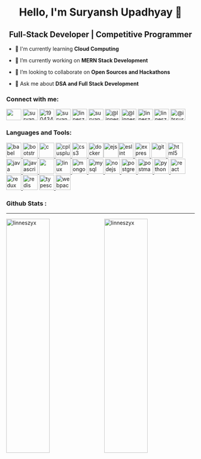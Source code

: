 <h1 align="center">Hello, I'm Suryansh Upadhyay 👋</h1>
<h2 align="center">Full-Stack Developer | Competitive Programmer </h2>






- 🌱 I'm currently learning **Cloud Computing**

- 🔭 I’m currently working on **MERN Stack Development**
  
- 👯 I’m looking to collaborate on **Open Sources and Hackathons**

- 💬 Ask me about **DSA and Full Stack Development**


<h3 align="left">Connect with me:</h3>
<p align="left">
<a href="https://twitter.com/linneszyx" target="blank"><img align="center" src="https://www.svgrepo.com/show/452121/twitter-1.svg" height="30" width="40" /></a>
<a href="https://linkedin.com/in/linneszyx/" target="blank"><img align="center" src="https://www.svgrepo.com/show/475661/linkedin-color.svg" alt="suryanshupadhyay" height="30" width="40" /></a>
<a href="https://stackoverflow.com/users/19043453" target="blank"><img align="center" src="https://www.svgrepo.com/show/475686/stackoverflow-color.svg" alt="19043453" height="30" width="40" /></a>
<a href="https://fb.com/suryanshupadyay02i" target="blank"><img align="center" src="https://www.svgrepo.com/show/475647/facebook-color.svg" alt="suryanshupadyay02i" height="30" width="40" /></a>
<a href="https://instagram.com/linneszyx" target="blank"><img align="center" src="https://www.svgrepo.com/show/452229/instagram-1.svg" alt="linneszyx" height="30" width="40" /></a>
<a href="https://www.behance.net/suryansupadhya" target="blank"><img align="center" src="https://www.svgrepo.com/show/475632/behance-color.svg" alt="suryansupadhyay" height="30" width="40" /></a>
<a href="https://hashnode.com/@linneszyx" target="blank"><img align="center" src="https://www.svgrepo.com/show/353859/hashnode-icon.svg" alt="@linneszyx" height="30" width="40" /></a>
<a href="https://medium.com/@linneszyx" target="blank"><img align="center" src="https://www.svgrepo.com/show/355118/medium.svg" alt="@linneszyx" height="30" width="40" /></a>
<a href="https://www.hackerrank.com/linneszyx" target="blank"><img align="center" src="https://img.icons8.com/?size=512&id=h5EUmNCXhSH0&format=png" alt="linneszyx" height="30" width="40" /></a>
<a href="https://www.leetcode.com/linneszyx" target="blank"><img align="center" src="https://img.icons8.com/?size=512&id=wDGo581Ea5Nf&format=png" alt="linneszyx" height="30" width="40" /></a>
<a href="https://www.hackerearth.com/@itssuryanshcooldude346" target="blank"><img align="center" src="https://www.svgrepo.com/show/341890/hackerearth.svg" alt="@itssuryanshcooldude346" height="30" width="40" /></a>
</p>

<h3 align="left">Languages and Tools:</h3>
<p align="left"> <a href="https://babeljs.io/" target="_blank" rel="noreferrer"> <img src="https://www.svgrepo.com/show/353468/babel.svg" alt="babel" width="40" height="40"/> </a><a href="https://getbootstrap.com" target="_blank" rel="noreferrer"> <img src="https://www.svgrepo.com/show/353498/bootstrap.svg" alt="bootstrap" width="40" height="40"/> </a> <a href="https://www.cprogramming.com/" target="_blank" rel="noreferrer"> <img src="https://img.icons8.com/?size=512&id=40670&format=png" alt="c" width="40" height="40"/> </a> <a href="https://www.w3schools.com/cpp/" target="_blank" rel="noreferrer"> <img src="https://img.icons8.com/?size=512&id=40669&format=png" alt="cplusplus" width="40" height="40"/> </a> <a href="https://www.w3schools.com/css/" target="_blank" rel="noreferrer"> <img src="https://www.svgrepo.com/show/452185/css-3.svg" alt="css3" width="40" height="40"/> </a> <a href="https://www.docker.com/" target="_blank" rel="noreferrer"><img src="https://www.svgrepo.com/show/448221/docker.svg" alt="docker" width="40" height="40"></a><a href="https://ejs.co/" target="_blank" rel="noreferrer"><img src="https://www.svgrepo.com/show/373574/ejs.svg" alt="ejs" width="40" height="40"/></a><a href="https://eslint.org/" target="_blank" rel="noreferrer"><img src="https://www.svgrepo.com/show/353709/eslint.svg" alt="eslint" width="40" height="40" /></a><a href="https://expressjs.com" target="_blank" rel="noreferrer"> <img src="https://img.icons8.com/?size=512&id=9Gfx4Dfxl0JK&format=png" alt="express" width="40" height="40"/> </a> <a href="https://git-scm.com/" target="_blank" rel="noreferrer"> <img src="https://www.svgrepo.com/show/452210/git.svg" alt="git" width="40" height="40"/> </a> <a href="https://www.w3.org/html/" target="_blank" rel="noreferrer"> <img src="https://www.svgrepo.com/show/452228/html-5.svg" alt="html5" width="40" height="40"/> </a> <a href="https://www.java.com" target="_blank" rel="noreferrer"> <img src="https://www.svgrepo.com/show/452234/java.svg" alt="java" width="40" height="40"/> </a> <a href="https://developer.mozilla.org/en-US/docs/Web/JavaScript" target="_blank" rel="noreferrer"> <img src="https://www.svgrepo.com/show/353925/javascript.svg" alt="javascript" width="40" height="40"/> </a> <a href="https://jestjs.io/" target="_blank" rel="noreferrer"><img src="https://www.svgrepo.com/show/353930/jest.svg" width="40" height="40"></a> <a href="https://www.linux.org/" target="_blank" rel="noreferrer"> <img src="https://www.svgrepo.com/show/448236/linux.svg" alt="linux" width="40" height="40"/> </a> <a href="https://www.mongodb.com/" target="_blank" rel="noreferrer"> <img src="https://www.svgrepo.com/show/331488/mongodb.svg" alt="mongodb" width="40" height="40"/> </a> <a href="https://www.mysql.com/" target="_blank" rel="noreferrer"> <img src="https://www.svgrepo.com/show/303251/mysql-logo.svg" alt="mysql" width="40" height="40"/> </a> <a href="https://nodejs.org" target="_blank" rel="noreferrer"> <img src="https://www.svgrepo.com/show/303266/nodejs-icon-logo.svg" alt="nodejs" width="40" height="40"/> </a> <a href="https://www.postgresql.org" target="_blank" rel="noreferrer"> <img src="https://www.svgrepo.com/show/303301/postgresql-logo.svg" alt="postgresql" width="40" height="40"/> </a>  <a href="https://postman.com" target="_blank" rel="noreferrer"> <img src="https://www.svgrepo.com/show/354202/postman-icon.svg" alt="postman" width="40" height="40"/> </a> <a href="https://www.python.org" target="_blank" rel="noreferrer"> <img src="https://www.svgrepo.com/show/452091/python.svg" alt="python" width="40" height="40"/> </a> <a href="https://reactjs.org/" target="_blank" rel="noreferrer"> <img src="https://www.svgrepo.com/show/452092/react.svg" alt="react" width="40" height="40"/> </a> <a href="https://redux.js.org" target="_blank" rel="noreferrer"> <img src="https://www.svgrepo.com/show/303557/redux-logo.svg" alt="redux" width="40" height="40"/> </a><a href="https://redis.io/" target="_blank" rel="noreferrer" ><img src="https://www.svgrepo.com/show/354272/redis.svg" width="40" height="40" alt="redis"></a>
<a href="https://www.typescriptlang.org/" target="_blank" rel="noreferrer"><img src="https://www.svgrepo.com/show/374144/typescript.svg" alt="typescript" width="40" height="40"></a><a href="https://webpack.js.org" target="_blank" rel="noreferrer"> <img src="https://www.svgrepo.com/show/354552/webpack.svg" alt="webpack" width="40" height="40" alt="webpack"/> </a> </p>


<h3 align="left">Github Stats : </h3><hr>
<img align="right" src="https://github-readme-stats.vercel.app/api?username=linneszyx&show_icons=true&theme=tokyonight&title_color=745d6e&text_color=d1159f&hide_border=true&locale=en" alt="linneszyx" width="48%" height="40%"><img src="https://github-readme-streak-stats.herokuapp.com/?user=linneszyx&theme=tokyonight" alt="linneszyx" width="48%" height="40%">
